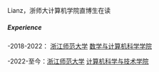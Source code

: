 Lianz，浙师大计算机学院直博生在读


##### Experience


-2018-2022： [浙江师范大学][1] [数学与计算机科学学院][2]

-2022-至今：[浙江师范大学][1] [计算机科学与技术学院][2]

[1]: //www.zjnu.edu.cn/
[2]://http://cs.zjnu.edu.cn/main.htm
